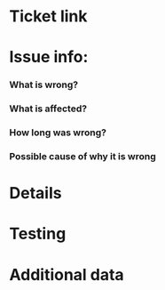 # Ticket link
<!-- https://github.com/RegFacu/CV/issues/ -->

# Issue info:
### What is wrong?
<!-- Short description of the issue -->

### What is affected?
<!-- Short mentioning of what, who or which process was affected -->

### How long was wrong?
<!-- Estimation of time
N/A
-->

### Possible cause of why it is wrong
<!-- Share your thoughts about why it could be happened
N/A
-->

# Details
<!-- Detailed changes explanation
* 
-->

# Testing
<!-- Evidence of change's testing. Include images and/or links if applies.
* 
-->

# Additional data
<!-- Useful links or information.
* N/A
-->
